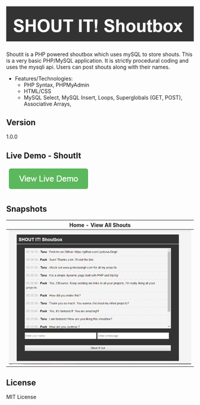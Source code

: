 # ![alt tag](https://github.com/Jyotsna-Singh/PHP-ShoutBox/blob/master/img/logo.PNG)

Shoutit is a PHP powered shoutbox which uses mySQL to store shouts. This is a very basic PHP/MySQL application. It is strictly procedural coding and uses the mysqli api. Users can post shouts along with their names.

* Features/Technologies: 
  * PHP Syntax, PHPMyAdmin
  * HTML/CSS
  * MySQL Select, MySQL Insert, Loops, Superglobals (GET, POST), Associative Arrays, 

## Version
1.0.0

## Live Demo - ShoutIt
 [![alt tag](https://github.com/Jyotsna-Singh/SearchVidz-YoutubeAPI/blob/master/img/green-button.PNG)](http://jyotsnasingh.com/projects/php/ShoutIt/)

## Snapshots

 **Home - View All Shouts** | 
--- |
 ![alt text](https://github.com/Jyotsna-Singh/PHP-ShoutBox/blob/master/img/shout.PNG)   |
  


## License
MIT License
